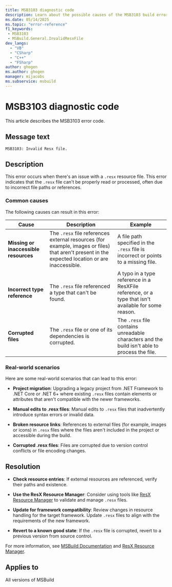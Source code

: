 ```yaml
---
title: MSB3103 diagnostic code
description: Learn about the possible causes of the MSB3103 build error and get troubleshooting tips.
ms.date: 05/14/2025
ms.topic: "error-reference"
f1_keywords:
 - MSB3103
 - MSBuild.General.InvalidResxFile
dev_langs:
  - "VB"
  - "CSharp"
  - "C++"
  - "FSharp"
author: ghogen
ms.author: ghogen
manager: mijacobs
ms.subservice: msbuild
---
```

# MSB3103 diagnostic code

<!-- :::ErrorDefinitionDescription::: -->
<!-- :::editable-content name="introDescription"::: -->
This article describes the MSB3103 error code.
<!-- :::editable-content-end::: -->

## Message text

`MSB3103: Invalid Resx file.`

<!-- :::editable-content name="postOutputDescription"::: -->
## Description

This error occurs when there's an issue with a `.resx` resource file. This error indicates that the `.resx` file can't be properly read or processed, often due to incorrect file paths or references. 

### Common causes

The following causes can result in this error:

| Cause | Description | Example |
| --- | --- | --- |
| **Missing or inaccessible resources** | The `.resx` file references external resources (for example, images or files) that aren't present in the expected location or are inaccessible. | A file path specified in the `.resx` file is incorrect or points to a missing file. |
| **Incorrect type reference** | The `.resx` file referenced a type that can't be found. | A typo in a type reference in a ResXFile reference, or a type that isn't available for some reason. |
| **Corrupted files** | The `.resx` file or one of its dependencies is corrupted. | The `.resx` file contains unreadable characters and the build isn't able to process the file. |

### Real-world scenarios

Here are some real-world scenarios that can lead to this error:

- **Project migration**: Upgrading a legacy project from .NET Framework to .NET Core or .NET 6+ where existing `.resx` files contain elements or attributes that aren't compatible with the newer frameworks.

- **Manual edits to .resx files**: Manual edits to `.resx` files that inadvertently introduce syntax errors or invalid data.

- **Broken resource links**: References to external files (for example, images or icons) in `.resx` files where the files aren't included in the project or accessible during the build.

- **Corrupted .resx files**: Files are corrupted due to version control conflicts or file encoding changes.
 
## Resolution

- **Check resource entries**: If external resources are referenced, verify their paths and existence.

- **Use the ResX Resource Manager**: Consider using tools like [ResX Resource Manager](https://github.com/dotnet/ResXResourceManager) to validate and manage `.resx` files.

- **Update for framework compatibility**: Review changes in resource handling for the target framework. Update `.resx` files to align with the requirements of the new framework.

- **Revert to a known good state**: If the `.resx` file is corrupted, revert to a previous version from source control.

For more information, see [MSBuild Documentation](../msbuild.md) and [ResX Resource Manager](https://github.com/dotnet/ResXResourceManager).
<!-- :::editable-content-end::: -->
<!-- :::ErrorDefinitionDescription-end::: -->

## Applies to

All versions of MSBuild
